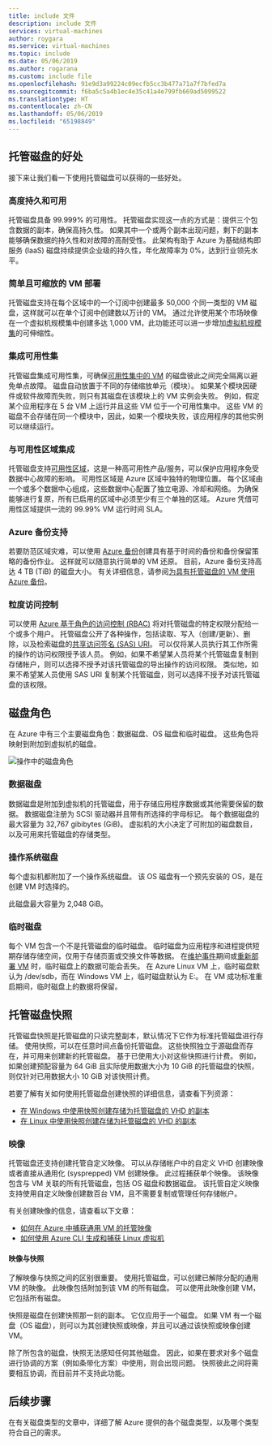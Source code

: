 ```yaml
---
title: include 文件
description: include 文件
services: virtual-machines
author: roygara
ms.service: virtual-machines
ms.topic: include
ms.date: 05/06/2019
ms.author: rogarana
ms.custom: include file
ms.openlocfilehash: 91e9d3a99224c09ecfb5cc3b477a71a7f7bfed7a
ms.sourcegitcommit: f6ba5c5a4b1ec4e35c41a4e799fb669ad5099522
ms.translationtype: HT
ms.contentlocale: zh-CN
ms.lasthandoff: 05/06/2019
ms.locfileid: "65198849"
---
```

## <a name="benefits-of-managed-disks"></a>托管磁盘的好处

接下来让我们看一下使用托管磁盘可以获得的一些好处。

### <a name="highly-durable-and-available"></a>高度持久和可用

托管磁盘具备 99.999% 的可用性。 托管磁盘实现这一点的方式是：提供三个包含数据的副本，确保高持久性。 如果其中一个或两个副本出现问题，剩下的副本能够确保数据的持久性和对故障的高耐受性。 此架构有助于 Azure 为基础结构即服务 (IaaS) 磁盘持续提供企业级的持久性，年化故障率为 0%，达到行业领先水平。

### <a name="simple-and-scalable-vm-deployment"></a>简单且可缩放的 VM 部署

托管磁盘支持在每个区域中的一个订阅中创建最多 50,000 个同一类型的 VM 磁盘，这样就可以在单个订阅中创建数以万计的 VM。 通过允许使用某个市场映像在一个虚拟机规模集中创建多达 1,000 VM，此功能还可以进一步增加[虚拟机规模集](../articles/virtual-machine-scale-sets/virtual-machine-scale-sets-overview.md)的可伸缩性。

### <a name="integration-with-availability-sets"></a>集成可用性集

托管磁盘集成可用性集，可确保[可用性集中的 VM](../articles/virtual-machines/windows/manage-availability.md#use-managed-disks-for-vms-in-an-availability-set) 的磁盘彼此之间完全隔离以避免单点故障。 磁盘自动放置于不同的存储缩放单元（模块）。 如果某个模块因硬件或软件故障而失败，则只有其磁盘在该模块上的 VM 实例会失败。 例如，假定某个应用程序在 5 台 VM 上运行并且这些 VM 位于一个可用性集中。 这些 VM 的磁盘不会存储在同一个模块中，因此，如果一个模块失败，该应用程序的其他实例可以继续运行。

### <a name="integration-with-availability-zones"></a>与可用性区域集成

托管磁盘支持[可用性区域](../articles/availability-zones/az-overview.md)，这是一种高可用性产品/服务，可以保护应用程序免受数据中心故障的影响。 可用性区域是 Azure 区域中独特的物理位置。 每个区域由一个或多个数据中心组成，这些数据中心配置了独立电源、冷却和网络。 为确保能够进行复原，所有已启用的区域中必须至少有三个单独的区域。 Azure 凭借可用性区域提供一流的 99.99% VM 运行时间 SLA。

### <a name="azure-backup-support"></a>Azure 备份支持

若要防范区域灾难，可以使用 [Azure 备份](../articles/backup/backup-introduction-to-azure-backup.md)创建具有基于时间的备份和备份保留策略的备份作业。 这样就可以随意执行简单的 VM 还原。 目前，Azure 备份支持高达 4 TB (TiB) 的磁盘大小。 有关详细信息，请参阅[为具有托管磁盘的 VM 使用 Azure 备份](../articles/backup/backup-introduction-to-azure-backup.md#using-managed-disk-vms-with-azure-backup)。

### <a name="granular-access-control"></a>粒度访问控制

可以使用 [Azure 基于角色的访问控制 (RBAC)](../articles/role-based-access-control/overview.md) 将对托管磁盘的特定权限分配给一个或多个用户。 托管磁盘公开了各种操作，包括读取、写入（创建/更新）、删除，以及检索磁盘的[共享访问签名 (SAS) URI](../articles/storage/common/storage-dotnet-shared-access-signature-part-1.md)。 可以仅将某人员执行其工作所需的操作的访问权限授予该人员。 例如，如果不希望某人员将某个托管磁盘复制到存储帐户，则可以选择不授予对该托管磁盘的导出操作的访问权限。 类似地，如果不希望某人员使用 SAS URI 复制某个托管磁盘，则可以选择不授予对该托管磁盘的该权限。

## <a name="disk-roles"></a>磁盘角色

在 Azure 中有三个主要磁盘角色：数据磁盘、OS 磁盘和临时磁盘。 这些角色将映射到附加到虚拟机的磁盘。

![操作中的磁盘角色](media/virtual-machines-managed-disks-overview/disk-types.png)

### <a name="data-disk"></a>数据磁盘

数据磁盘是附加到虚拟机的托管磁盘，用于存储应用程序数据或其他需要保留的数据。 数据磁盘注册为 SCSI 驱动器并且带有所选择的字母标记。 每个数据磁盘的最大容量为 32,767 gibibytes (GiB)。 虚拟机的大小决定了可附加的磁盘数目，以及可用来托管磁盘的存储类型。

### <a name="os-disk"></a>操作系统磁盘

每个虚拟机都附加了一个操作系统磁盘。 该 OS 磁盘有一个预先安装的 OS，是在创建 VM 时选择的。

此磁盘最大容量为 2,048 GiB。

### <a name="temporary-disk"></a>临时磁盘

每个 VM 包含一个不是托管磁盘的临时磁盘。 临时磁盘为应用程序和进程提供短期存储存储空间，仅用于存储页面或交换文件等数据。 在[维护事件](../articles/virtual-machines/windows/manage-availability.md?toc=%2fazure%2fvirtual-machines%2fwindows%2ftoc.json#understand-vm-reboots---maintenance-vs-downtime)期间或[重新部署 VM](../articles/virtual-machines/troubleshooting/redeploy-to-new-node-windows.md?toc=%2Fazure%2Fvirtual-machines%2Fwindows%2Ftoc.json) 时，临时磁盘上的数据可能会丢失。 在 Azure Linux VM 上，临时磁盘默认为 /dev/sdb，而在 Windows VM 上，临时磁盘默认为 E:。 在 VM 成功标准重启期间，临时磁盘上的数据将保留。

## <a name="managed-disk-snapshots"></a>托管磁盘快照

托管磁盘快照是托管磁盘的只读完整副本，默认情况下它作为标准托管磁盘进行存储。 使用快照，可以在任意时间点备份托管磁盘。 这些快照独立于源磁盘而存在，并可用来创建新的托管磁盘。 基于已使用大小对这些快照进行计费。 例如，如果创建预配容量为 64 GiB 且实际使用数据大小为 10 GiB 的托管磁盘的快照，则仅针对已用数据大小 10 GiB 对该快照计费。  

若要了解有关如何使用托管磁盘创建快照的详细信息，请查看下列资源：

* [在 Windows 中使用快照创建存储为托管磁盘的 VHD 的副本](../articles/virtual-machines/windows/snapshot-copy-managed-disk.md)
* [在 Linux 中使用快照创建存储为托管磁盘的 VHD 的副本](../articles/virtual-machines/linux/snapshot-copy-managed-disk.md)

### <a name="images"></a>映像

托管磁盘还支持创建托管自定义映像。 可以从存储帐户中的自定义 VHD 创建映像或者直接从通用化 (sysprepped) VM 创建映像。 此过程捕获单个映像。 该映像包含与 VM 关联的所有托管磁盘，包括 OS 磁盘和数据磁盘。 该托管自定义映像支持使用自定义映像创建数百台 VM，且不需要复制或管理任何存储帐户。

有关创建映像的信息，请查看以下文章：

* [如何在 Azure 中捕获通用 VM 的托管映像](../articles/virtual-machines/windows/capture-image-resource.md)
* [如何使用 Azure CLI 生成和捕获 Linux 虚拟机](../articles/virtual-machines/linux/capture-image.md)

#### <a name="images-versus-snapshots"></a>映像与快照

了解映像与快照之间的区别很重要。 使用托管磁盘，可以创建已解除分配的通用 VM 的映像。 此映像包括附加到该 VM 的所有磁盘。 可以使用此映像创建 VM，它包括所有磁盘。

快照是磁盘在创建快照那一刻的副本。 它仅应用于一个磁盘。 如果 VM 有一个磁盘（OS 磁盘），则可以为其创建快照或映像，并且可以通过该快照或映像创建 VM。

除了所包含的磁盘，快照无法感知任何其他磁盘。 因此，如果在要求对多个磁盘进行协调的方案（例如条带化方案）中使用，则会出现问题。 快照彼此之间将需要相互协调，而目前并不支持此功能。

## <a name="next-steps"></a>后续步骤

在有关磁盘类型的文章中，详细了解 Azure 提供的各个磁盘类型，以及哪个类型符合自己的需求。
